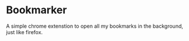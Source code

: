 Bookmarker
==========

A simple chrome extenstion to open all my bookmarks in the background, just like firefox.
